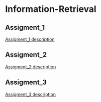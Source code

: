 # Information-Retrieval

## Assigment_1

[Assigment_1 description]("RI_assignment1%10.pdf)

## Assigment_2

[Assigment_2 description](RI_assignment2.pdf)


## Assigment_3

[Assigment_3 description](RI_assignment3.pdf)
